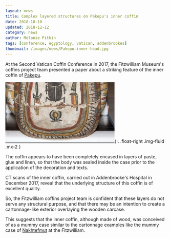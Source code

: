```yaml
---
layout: news
title: Complex layered structures on Pakepu's inner coffin
date: 2018-10-10
updated: 2018-12-12
category: news
author: Melanie Pitkin
tags: [conference, egyptology, vatican, addenbrookes]
thumbnail: /images/news/Pakepu-inner-head.jpg
---
```



At the Second Vatican Coffin Conference in 2017, the Fitzwilliam Museum's coffins project team presented a paper about a
striking feature of the inner coffin of [Pakepu](/coffins/pakepu).

![](/images/news/Pakepu-inner-head.jpg){:. .float-right .img-fluid .mx-2 }


The coffin appears to have been completely encased in layers of paste,
glue and linen, so that the body was sealed inside the case prior to the application of the decoration and texts.

CT scans of the inner coffin, carried out in Addenbrooke's Hospital in December 2017, reveal that the underlying structure
of this coffin is of excellent quality.

So, the Fitzwilliam coffins project team is confident that these layers do not
serve any structural purpose, and that there may be an intention to create a cartonnage-like exterior overlaying the
wooden carcase.

This suggests that the inner coffin, although made of wood, was conceived of as a mummy case similar to
the cartonnage examples like the mummy case of [Nakhtefmut](/coffins/nakhtefmut) at the Fitzwilliam.
